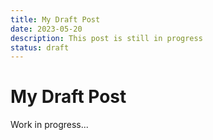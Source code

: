 ```yaml
---
title: My Draft Post
date: 2023-05-20
description: This post is still in progress
status: draft
---
```


# My Draft Post

Work in progress...

